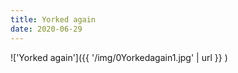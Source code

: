 ```yaml
---
title: Yorked again
date: 2020-06-29
---
```


!['Yorked again']({{ '/img/0Yorkedagain1.jpg' | url }} )
<br>
